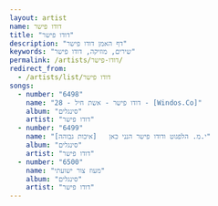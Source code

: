 ```yaml
---
layout: artist
name: דודו פישר
title: "דודו פישר"
description: "דף האמן דודו פישר"
keywords: "שירים, מוזיקה, דודו פישר"
permalink: /artists/דודו-פישר/
redirect_from:
  - /artists/list/דודו פישר
songs:
  - number: "6498"
    name: "28 - דודו פישר - אשת חיל - [Windos.Co]"
    album: "סינגלים"
    artist: "דודו פישר"
  - number: "6499"
    name: "י.מ. הלפגוט ודודו פישר הנני כאן   [איכות גבוהה]"
    album: "סינגלים"
    artist: "דודו פישר"
  - number: "6500"
    name: "מעוז צור ישועתי"
    album: "סינגלים"
    artist: "דודו פישר"
---
```

